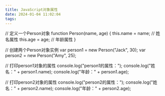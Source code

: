 ```yaml
---
title: JavaScript对象属性
date: 2024-01-04 11:02:04
tags:
---
```




// 定义一个Person对象
function Person(name, age) {
  this.name = name; // 姓名属性
  this.age = age; // 年龄属性
}

// 创建两个Person对象实例
var person1 = new Person("Jack", 30);
var person2 = new Person("Amy", 25);

// 打印person1对象的属性
console.log("person1的属性：");
console.log("姓名：" + person1.name);
console.log("年龄：" + person1.age);

// 打印person2对象的属性
console.log("person2的属性：");
console.log("姓名：" + person2.name);
console.log("年龄：" + person2.age);